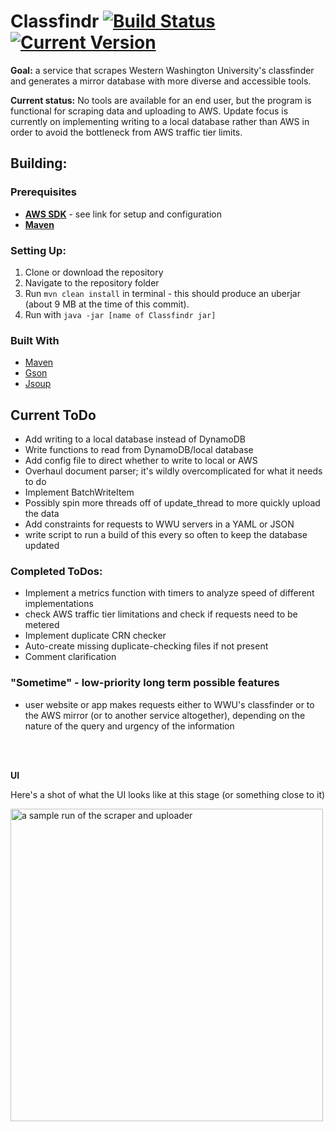 # Classfindr [![Build Status](https://travis-ci.org/fmmmlee/Classfindr.svg?branch=master)](https://travis-ci.org/fmmmlee/Classfindr) [![Current Version](https://img.shields.io/badge/version-0.3.0-blue.svg?style=flat)](https://github.com/fmmmlee/Classfindr/blob/master/pom.xml)

**Goal:** a service that scrapes Western Washington University's classfinder and generates a mirror database with more diverse and accessible tools.

**Current status:** No tools are available for an end user, but the program is functional for scraping data and uploading to AWS. Update focus is currently on implementing writing to a local database rather than AWS in order to avoid the bottleneck from AWS traffic tier limits.

## Building:

### Prerequisites

- <a href="https://docs.aws.amazon.com/sdk-for-java/v2/developer-guide/setup-install.html">**AWS SDK**</a> - see link for setup and configuration
- <a href="https://maven.apache.org/">**Maven**</a>

### Setting Up:

  1. Clone or download the repository
  2. Navigate to the repository folder
  3. Run `mvn clean install` in terminal - this should produce an uberjar (about 9 MB at the time of this commit).
  4. Run with `java -jar [name of Classfindr jar]`

### Built With
- <a href="https://maven.apache.org/">Maven</a>
- <a href="https://github.com/google/gson">Gson</a>
- <a href="https://jsoup.org/">Jsoup</a>

## Current ToDo
- Add writing to a local database instead of DynamoDB
- Write functions to read from DynamoDB/local database
- Add config file to direct whether to write to local or AWS
- Overhaul document parser; it's wildly overcomplicated for what it needs to do
- Implement BatchWriteItem
- Possibly spin more threads off of update_thread to more quickly upload the data
- Add constraints for requests to WWU servers in a YAML or JSON
- write script to run a build of this every so often to keep the database updated

### Completed ToDos:
- Implement a metrics function with timers to analyze speed of different implementations
- check AWS traffic tier limitations and check if requests need to be metered
- Implement duplicate CRN checker
- Auto-create missing duplicate-checking files if not present
- Comment clarification

### "Sometime" - low-priority long term possible features
- user website or app makes requests either to WWU's classfinder or to the AWS mirror (or to another service altogether), depending on the nature of the query and urgency of the information

<br/>
<br/>

**UI**

Here's a shot of what the UI looks like at this stage (or something close to it)
<p align="left">
  <img src="https://user-images.githubusercontent.com/30479162/57667061-20b97200-75b7-11e9-9650-8233ae3930ec.JPG" width="500" title="a sample run of the scraper and uploader">
</p>
